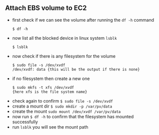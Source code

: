 ## Attach EBS volume to EC2

- first check if we can see the volume after running the `df -h` command
  ```
  $ df -h
  ```
- now list all the blocked device in linux system `lsblk`
    ```
    $ lsblk
    ```
- now check if there is any filesystem for the volume
    ```
    $ sudo file -s /dev/xvdf
    /dev/xvdf: data {this will be the output if there is none}
    ```
- if no filesystem then create a new one
   ```
   $ sudo mkfs -t xfs /dev/xvdf
   {here xfs is the file system name}
   ```
- check again to confirm `$ sudo file -s /dev/xvdf`
- create a mount dir `$ sudo mkdir -p /var/pv/data`
- create the mount `sudo mount /dev/xvdf /var/pv/data`
- now run `$ df -h` to confirm that the filesystem has mounted successfully
- run `lsblk` you will see the mount path